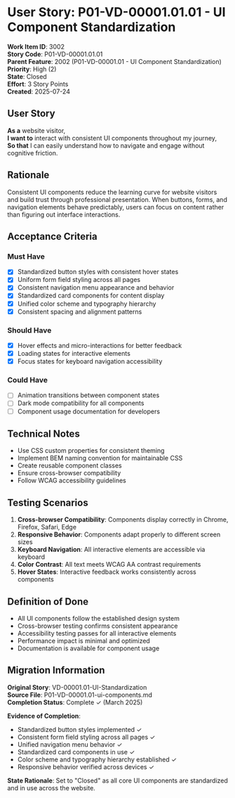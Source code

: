 # User Story: P01-VD-00001.01.01 - UI Component Standardization

**Work Item ID**: 3002  
**Story Code**: P01-VD-00001.01.01  
**Parent Feature**: 2002 (P01-VD-00001.01 - UI Component Standardization)  
**Priority**: High (2)  
**State**: Closed  
**Effort**: 3 Story Points  
**Created**: 2025-07-24  

## User Story

**As a** website visitor,  
**I want to** interact with consistent UI components throughout my journey,  
**So that** I can easily understand how to navigate and engage without cognitive friction.

## Rationale

Consistent UI components reduce the learning curve for website visitors and build trust through professional presentation. When buttons, forms, and navigation elements behave predictably, users can focus on content rather than figuring out interface interactions.

## Acceptance Criteria

### Must Have
- [x] Standardized button styles with consistent hover states
- [x] Uniform form field styling across all pages
- [x] Consistent navigation menu appearance and behavior
- [x] Standardized card components for content display
- [x] Unified color scheme and typography hierarchy
- [x] Consistent spacing and alignment patterns

### Should Have
- [x] Hover effects and micro-interactions for better feedback
- [x] Loading states for interactive elements
- [x] Focus states for keyboard navigation accessibility

### Could Have
- [ ] Animation transitions between component states
- [ ] Dark mode compatibility for all components
- [ ] Component usage documentation for developers

## Technical Notes

- Use CSS custom properties for consistent theming
- Implement BEM naming convention for maintainable CSS
- Create reusable component classes
- Ensure cross-browser compatibility
- Follow WCAG accessibility guidelines

## Testing Scenarios

1. **Cross-browser Compatibility**: Components display correctly in Chrome, Firefox, Safari, Edge
2. **Responsive Behavior**: Components adapt properly to different screen sizes
3. **Keyboard Navigation**: All interactive elements are accessible via keyboard
4. **Color Contrast**: All text meets WCAG AA contrast requirements
5. **Hover States**: Interactive feedback works consistently across components

## Definition of Done

- All UI components follow the established design system
- Cross-browser testing confirms consistent appearance
- Accessibility testing passes for all interactive elements
- Performance impact is minimal and optimized
- Documentation is available for component usage

## Migration Information

**Original Story**: VD-00001.01-UI-Standardization  
**Source File**: P01-VD-00001.01-ui-components.md  
**Completion Status**: Complete ✓ (March 2025)  

**Evidence of Completion**:
- Standardized button styles implemented ✓
- Consistent form field styling across all pages ✓
- Unified navigation menu behavior ✓
- Standardized card components in use ✓
- Color scheme and typography hierarchy established ✓
- Responsive behavior verified across devices ✓

**State Rationale**: Set to "Closed" as all core UI components are standardized and in use across the website.
